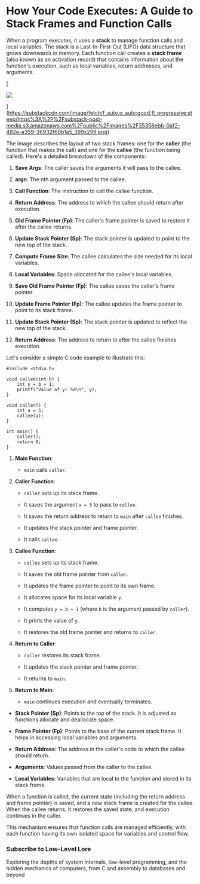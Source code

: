# How Your Code Executes: A Guide to Stack Frames and Function Calls
When a program executes, it uses a **stack** to manage function calls and local variables. The stack is a Last-In-First-Out (LIFO) data structure that grows downwards in memory. Each function call creates a **stack frame** (also known as an activation record) that contains information about the function's execution, such as local variables, return addresses, and arguments.

[

![](https://substackcdn.com/image/fetch/w_1456,c_limit,f_auto,q_auto:good,fl_progressive:steep/https%3A%2F%2Fsubstack-post-media.s3.amazonaws.com%2Fpublic%2Fimages%2F35358ebb-0af2-482e-a359-36932f60b1a5_399x299.png)



](https://substackcdn.com/image/fetch/f_auto,q_auto:good,fl_progressive:steep/https%3A%2F%2Fsubstack-post-media.s3.amazonaws.com%2Fpublic%2Fimages%2F35358ebb-0af2-482e-a359-36932f60b1a5_399x299.png)

The image describes the layout of two stack frames: one for the **caller** (the function that makes the call) and one for the **callee** (the function being called). Here's a detailed breakdown of the components:

1.  **Save Args**: The caller saves the arguments it will pass to the callee.
    
2.  **argn**: The nth argument passed to the callee.
    
3.  **Call Function**: The instruction to call the callee function.
    
4.  **Return Address**: The address to which the callee should return after execution.
    
5.  **Old Frame Pointer (Fp)**: The caller's frame pointer is saved to restore it after the callee returns.
    
6.  **Update Stack Pointer (Sp)**: The stack pointer is updated to point to the new top of the stack.
    

1.  **Compute Frame Size**: The callee calculates the size needed for its local variables.
    
2.  **Local Variables**: Space allocated for the callee's local variables.
    
3.  **Save Old Frame Pointer (Fp)**: The callee saves the caller's frame pointer.
    
4.  **Update Frame Pointer (Fp)**: The callee updates the frame pointer to point to its stack frame.
    
5.  **Update Stack Pointer (Sp)**: The stack pointer is updated to reflect the new top of the stack.
    
6.  **Return Address**: The address to return to after the callee finishes execution.
    

Let's consider a simple C code example to illustrate this:

```
#include <stdio.h>

void callee(int b) {
    int y = b + 1;
    printf("Value of y: %d\n", y);
}

void caller() {
    int a = 5;
    callee(a);
}

int main() {
    caller();
    return 0;
}
```

1.  **Main Function**:
    
    *   `main` calls `caller`.
        
2.  **Caller Function**:
    
    *   `caller` sets up its stack frame.
        
    *   It saves the argument `a = 5` to pass to `callee`.
        
    *   It saves the return address to return to `main` after `callee` finishes.
        
    *   It updates the stack pointer and frame pointer.
        
    *   It calls `callee`.
        
3.  **Callee Function**:
    
    *   `callee` sets up its stack frame.
        
    *   It saves the old frame pointer from `caller`.
        
    *   It updates the frame pointer to point to its own frame.
        
    *   It allocates space for its local variable `y`.
        
    *   It computes `y = b + 1` (where `b` is the argument passed by `caller`).
        
    *   It prints the value of `y`.
        
    *   It restores the old frame pointer and returns to `caller`.
        
4.  **Return to Caller**:
    
    *   `caller` restores its stack frame.
        
    *   It updates the stack pointer and frame pointer.
        
    *   It returns to `main`.
        
5.  **Return to Main**:
    
    *   `main` continues execution and eventually terminates.
        

*   **Stack Pointer (Sp)**: Points to the top of the stack. It is adjusted as functions allocate and deallocate space.
    
*   **Frame Pointer (Fp)**: Points to the base of the current stack frame. It helps in accessing local variables and arguments.
    
*   **Return Address**: The address in the caller's code to which the callee should return.
    
*   **Arguments**: Values passed from the caller to the callee.
    
*   **Local Variables**: Variables that are local to the function and stored in its stack frame.
    

When a function is called, the current state (including the return address and frame pointer) is saved, and a new stack frame is created for the callee. When the callee returns, it restores the saved state, and execution continues in the caller.

This mechanism ensures that function calls are managed efficiently, with each function having its own isolated space for variables and control flow.

### Subscribe to Low-Level Lore

Exploring the depths of system internals, low-level programming, and the hidden mechanics of computers, from C and assembly to databases and beyond